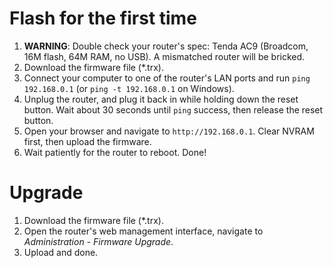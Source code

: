 # Flash for the first time
1. **WARNING**: Double check your router's spec: Tenda AC9 (Broadcom, 16M flash, 64M RAM, no USB). A mismatched router will be bricked.
2. Download the firmware file (*.trx).
3. Connect your computer to one of the router's LAN ports and run `ping 192.168.0.1` (or `ping -t 192.168.0.1` on Windows).
5. Unplug the router, and plug it back in while holding down the reset button. Wait about 30 seconds until `ping` success, then release the reset button.
6. Open your browser and navigate to `http://192.168.0.1`.  Clear NVRAM first, then upload the firmware.
7. Wait patiently for the router to reboot. Done!

# Upgrade
1. Download the firmware file (*.trx).
2. Open the router's web management interface, navigate to *Administration - Firmware Upgrade*.
3. Upload and done.
